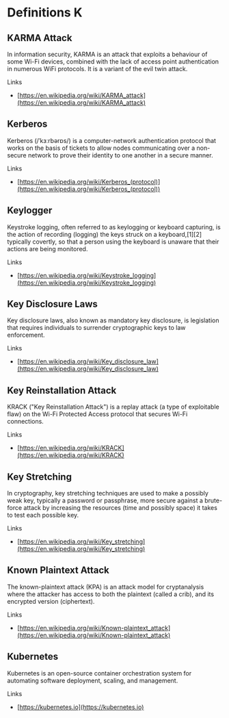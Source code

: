 # Definitions K

## KARMA Attack
In information security, KARMA is an attack that exploits a behaviour of some Wi-Fi devices, combined with the lack of access point authentication in numerous WiFi protocols.
It is a variant of the evil twin attack.

Links
- [https://en.wikipedia.org/wiki/KARMA_attack](https://en.wikipedia.org/wiki/KARMA_attack)
 
## Kerberos
Kerberos (/ˈkɜːrbərɒs/) is a computer-network authentication protocol that works on the basis of tickets to allow nodes communicating over a non-secure network to prove their identity to one another in a secure manner.

Links
- [https://en.wikipedia.org/wiki/Kerberos_(protocol)](https://en.wikipedia.org/wiki/Kerberos_(protocol))

## Keylogger
Keystroke logging, often referred to as keylogging or keyboard capturing, is the action of recording (logging) the keys struck on a keyboard,[1][2] typically covertly, so that a person using the keyboard is unaware that their actions are being monitored.

Links
- [https://en.wikipedia.org/wiki/Keystroke_logging](https://en.wikipedia.org/wiki/Keystroke_logging)

## Key Disclosure Laws
Key disclosure laws, also known as mandatory key disclosure, is legislation that requires individuals to surrender cryptographic keys to law enforcement.

Links
- [https://en.wikipedia.org/wiki/Key_disclosure_law](https://en.wikipedia.org/wiki/Key_disclosure_law)

## Key Reinstallation Attack
KRACK ("Key Reinstallation Attack") is a replay attack (a type of exploitable flaw) on the Wi-Fi Protected Access protocol that secures Wi-Fi connections.

Links
- [https://en.wikipedia.org/wiki/KRACK](https://en.wikipedia.org/wiki/KRACK)

## Key Stretching
In cryptography, key stretching techniques are used to make a possibly weak key, typically a password or passphrase, more secure against a brute-force attack by increasing the resources (time and possibly space) it takes to test each possible key.

Links
- [https://en.wikipedia.org/wiki/Key_stretching](https://en.wikipedia.org/wiki/Key_stretching)

## Known Plaintext Attack
The known-plaintext attack (KPA) is an attack model for cryptanalysis where the attacker has access to both the plaintext (called a crib), and its encrypted version (ciphertext).

Links
- [https://en.wikipedia.org/wiki/Known-plaintext_attack](https://en.wikipedia.org/wiki/Known-plaintext_attack)

## Kubernetes
Kubernetes is an open-source container orchestration system for automating software deployment, scaling, and management.

Links
- [https://kubernetes.io](https://kubernetes.io)
